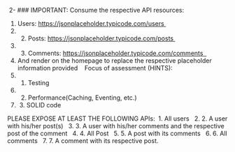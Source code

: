  2- ### IMPORTANT: Consume the respective API resources:  
1. Users: https://jsonplaceholder.typicode.com/users 
2. 2. Posts: https://jsonplaceholder.typicode.com/posts 
3. 3. Comments: https://jsonplaceholder.typicode.com/comments  
4. And render on the homepage to replace the respective placeholder information provided    Focus of assessment (HINTS): 
5. 1. Testing 
6. 2. Performance(Caching, Eventing, etc.)
7.  3. SOLID code 

PLEASE EXPOSE AT LEAST THE FOLLOWING APIs:
 1. All users 
 2. 2. A user with his/her post(s) 
 3. 3. A user with his/her comments and the respective post of the comment 
 4. 4. All Post 
 5. 5. A post with its comments 
 6. 6. All comments 
 7. 7. A comment with its respective post.
